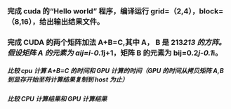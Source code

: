 ### 完成 cuda 的“Hello world” 程序，编译运行 grid=（2,4），block=（8,16），给出输出结果文件。
### 完成 CUDA 的两个矩阵加法 A+B=C,其中 A， B 是 213*213 的方阵。假设矩阵 A 的元素为 aij=i-0.1*j+1，矩阵 B 的元素为 bij=0.2*j-0.1*i。
##### 比较 cpu 计算 A+B=C 的时间和 GPU 计算的时间（GPU 的时间从拷贝矩阵 A,B 到显存开始至将计算结果复制到 host 为止）
##### 比较 CPU 计算结果和 GPU 计算结果